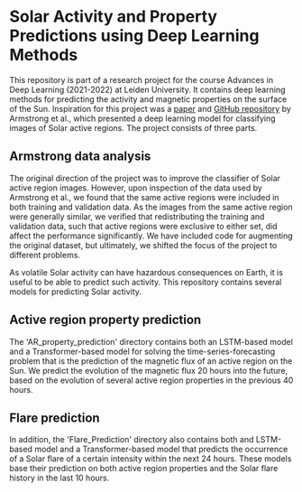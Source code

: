# Solar Activity and Property Predictions using Deep Learning Methods

This repository is part of a research project for the course Advances in Deep Learning (2021-2022) at Leiden University. It contains deep learning methods for predicting the activity and magnetic properties on the surface of the Sun. Inspiration for this project was a [paper](https://arxiv.org/abs/1905.13575) and [GitHub repository](https://github.com/bionictoucan/Slic) by Armstrong et al., which presented a deep learning model for classifying images of Solar active regions. The project consists of three parts.

## Armstrong data analysis

The original direction of the project was to improve the classifier of Solar active region images. However, upon inspection of the data used by Armstrong et al., we found that the same active regions were included in both training and validation data. As the images from the same active region were generally similar, we verified that redistributing the training and validation data, such that active regions were exclusive to either set, did affect the performance significantly. We have included code for augmenting the original dataset, but ultimately, we shifted the focus of the project to different problems.

As volatile Solar activity can have hazardous consequences on Earth, it is useful to be able to predict such activity. This repository contains several models for predicting Solar activity.

## Active region property prediction

The 'AR_property_prediction' directory contains both an LSTM-based model and a Transformer-based model for solving the time-series-forecasting problem that is the prediction of the magnetic flux of an active region on the Sun. We predict the evolution of the magnetic flux 20 hours into the future, based on the evolution of several active region properties in the previous 40 hours.

## Flare prediction

In addition, the 'Flare_Prediction' directory also contains both and LSTM-based model and a Transformer-based model that predicts the occurrence of a Solar flare of a certain intensity within the next 24 hours. These models base their prediction on both active region properties and the Solar flare history in the last 10 hours.